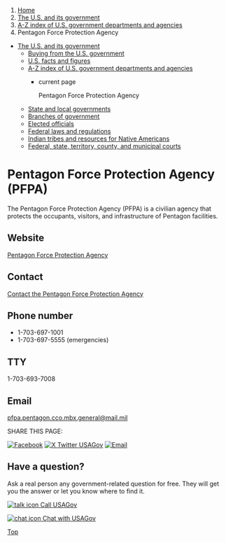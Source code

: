 1. [Home](/)
2. [The U.S. and its government](/about-the-us)
3. [A-Z index of U.S. government departments and agencies](/agency-index)
4. Pentagon Force Protection Agency

* [The U.S. and its government](/about-the-us)
  + [Buying from the U.S. government](/buy-from-government)
  + [U.S. facts and figures](/facts-figures)
  + [A-Z index of U.S. government departments and agencies](/agency-index)
    - current page

      Pentagon Force Protection Agency
  + [State and local governments](/state-local-governments)
  + [Branches of government](/branches-of-government)
  + [Elected officials](/elected-officials)
  + [Federal laws and regulations](/laws-and-regulations)
  + [Indian tribes and resources for Native Americans](/tribes)
  + [Federal, state, territory, county, and municipal courts](/courts)

Pentagon Force Protection Agency
(PFPA)
=======================================

The Pentagon Force Protection Agency (PFPA) is a civilian agency that protects the occupants, visitors, and infrastructure of Pentagon facilities.

Website
-------

[Pentagon Force Protection Agency](https://www.pfpa.mil/)

Contact
-------

[Contact the Pentagon Force Protection Agency](https://www.pfpa.mil/Contact/)

Phone number
------------

* 1-703-697-1001
* 1-703-697-5555 (emergencies)

TTY
---

1-703-693-7008

Email
-----

[pfpa.pentagon.cco.mbx.general@mail.mil](mailto:pfpa.pentagon.cco.mbx.general@mail.mil)

SHARE THIS PAGE:

[![Facebook](/themes/custom/usagov/images/social-media-icons/Facebook_Icon.svg)](https://www.facebook.com/sharer/sharer.php?u=https://www.usa.gov/agencies/pentagon-force-protection-agency&v=3)
[![X Twitter USAGov](/themes/custom/usagov/images/social-media-icons/X_Twitter_Icon.svg?version=2)](https://twitter.com/intent/tweet?source=webclient&text=https://www.usa.gov/agencies/pentagon-force-protection-agency)
[![Email](/themes/custom/usagov/images/social-media-icons/Email_Icon.svg?version=2)](mailto:?subject=https://www.usa.gov/agencies/pentagon-force-protection-agency)

Have a question?
----------------

Ask a real person any government-related question for free. They will get you the answer or let you know where to find it.

[![talk icon](/themes/custom/usagov/images/ICONS_talk.png)
Call USAGov](/phone)

[![chat icon](/themes/custom/usagov/images/ICONS_chat.png)
Chat with USAGov](/chat)

[Top](#main-content)